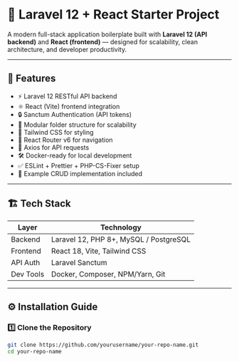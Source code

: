 # 🧩 Laravel 12 + React Starter Project

A modern full-stack application boilerplate built with **Laravel 12 (API backend)** and **React (frontend)** — designed for scalability, clean architecture, and developer productivity.

---

## 🚀 Features

- ⚡ Laravel 12 RESTful API backend
- ⚛️ React (Vite) frontend integration
- 🔒 Sanctum Authentication (API tokens)
- 🧱 Modular folder structure for scalability
- 🎨 Tailwind CSS for styling
- 🧩 React Router v6 for navigation
- 🧪 Axios for API requests
- 🛠️ Docker-ready for local development
- ✅ ESLint + Prettier + PHP-CS-Fixer setup
- 🧰 Example CRUD implementation included

---

## 🏗️ Tech Stack

| Layer | Technology |
|-------|-------------|
| Backend | Laravel 12, PHP 8+, MySQL / PostgreSQL |
| Frontend | React 18, Vite, Tailwind CSS |
| API Auth | Laravel Sanctum |
| Dev Tools | Docker, Composer, NPM/Yarn, Git |

---

## ⚙️ Installation Guide

### 1️⃣ Clone the Repository
```bash
git clone https://github.com/yourusername/your-repo-name.git
cd your-repo-name
